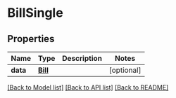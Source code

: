 # BillSingle

## Properties
Name | Type | Description | Notes
------------ | ------------- | ------------- | -------------
**data** | [**Bill**](Bill.md) |  | [optional] 

[[Back to Model list]](../README.md#documentation-for-models) [[Back to API list]](../README.md#documentation-for-api-endpoints) [[Back to README]](../README.md)


